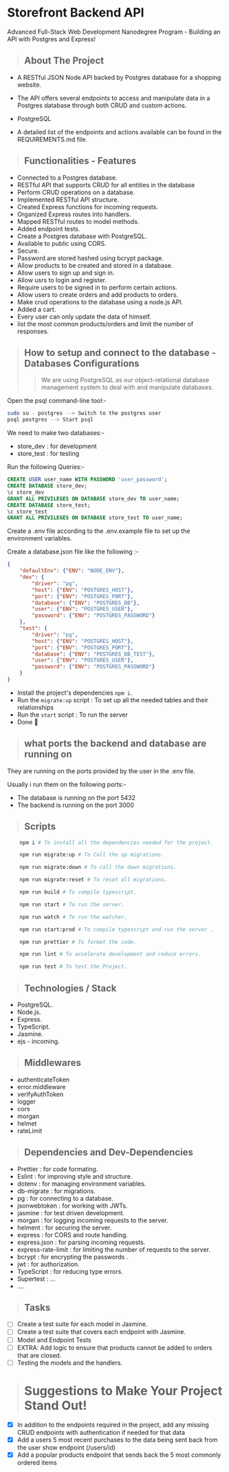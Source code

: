 # Storefront Backend API
Advanced Full-Stack Web Development Nanodegree Program - Building an API with Postgres and Express! 
> ## About The Project
- A RESTful JSON Node API backed by Postgres database for a shopping website.

- The API offers several endpoints to access and manipulate data in a Postgres database through both CRUD and custom actions.

- PostgreSQL 

- A detailed list of the endpoints and actions available can be found in the REQUIREMENTS.md file.

> ## Functionalities - Features
- Connected to a Postgres database.
- RESTful API that supports CRUD for all entities in the database
- Perform CRUD operations on a database.
- Implemented RESTful API structure.
- Created Express functions for incoming requests.
- Organized Express routes into handlers.
- Mapped RESTful routes to model methods.
- Added endpoint tests.
- Create a Postgres database with PostgreSQL.
- Available to public using CORS.
- Secure.
- Password are stored hashed using bcrypt package.
- Allow products to be created and stored in a database.
- Allow users to sign up and sign in.
- Allow usrs to login and register.
- Require users to be signed in to perform certain actions.
- Allow users to create orders and add products to orders.
- Make crud operations to the database using a node.js API.
- Added a cart.
- Every user can only update the data of himself.
- list the most common products/orders and limit the number of responses.


> ## How to setup and connect to the database - Databases Configurations
> > We are using PostgreSQL as our object-relational database management system to deal with and manipulate databases.

Open the psql command-line tool:-
``` bash
sudo su - postgres --> Switch to the postgres user 
psql postgres --> Start psql 
```
We need to make two databases:-
- store_dev : for development
- store_test : for testing

Run the following Queries:-
``` sql
CREATE USER user_name WITH PASSWORD 'user_password'; 
CREATE DATABASE store_dev;
\c store_dev
GRANT ALL PRIVILEGES ON DATABASE store_dev TO user_name;
CREATE DATABASE store_test;
\c store_test
GRANT ALL PRIVILEGES ON DATABASE store_test TO user_name;
```

Create a .env file according to the .env.example file to set up the environment variables.

Create a database.json file like the following :-
``` json
{
    "defaultEnv": {"ENV": "NODE_ENV"},
    "dev": {
        "driver": "pg",
        "host": {"ENV": "POSTGRES_HOST"},
        "port": {"ENV": "POSTGRES_PORT"},
        "database": {"ENV": "POSTGRES_DB"},
        "user": {"ENV": "POSTGRES_USER"},
        "password": {"ENV": "POSTGRES_PASSWORD"}
    },
    "test": {
        "driver": "pg",
        "host": {"ENV": "POSTGRES_HOST"},
        "port": {"ENV": "POSTGRES_PORT"},
        "database": {"ENV": "POSTGRES_DB_TEST"},
        "user": {"ENV": "POSTGRES_USER"},
        "password": {"ENV": "POSTGRES_PASSWORD"}
    }
}
```
- Install the project's dependencies `npm i`.
- Run the `migrate:up` script :  To set up all the needed tables and their relationships
- Run the `start` script : To run the server
- Done 👐

> ## what ports the backend and database are running on
They are running on the ports provided by the user in the .env file.

Usually i run them on the following ports:-
- The database is running on the port 5432
- The backend is running on the port 3000

> ## Scripts

``` bash
    npm i # To install all the dependencies needed for the project.
```
``` bash
    npm run migrate:up # To Call the up migrations.
```
``` bash
    npm run migrate:down # To call the down migrations.
```
``` bash
    npm run migrate:reset # To reset all migrations.
```
``` bash
    npm run build # To compile typescript.
```
``` bash
    npm run start # To run the server.
```
``` bash
    npm run watch # To run the watcher.
```
``` bash
    npm run start:prod # To compile typescript and run the server .
```
``` bash
    npm run prettier # To format the code.
```
``` bash
    npm run lint # To accelerate development and reduce errors.
```
``` bash
    npm run test # To test the Project.
```

> ## Technologies / Stack
- PostgreSQL.
- Node.js.
- Express.
- TypeScript.
- Jasmine.
- ejs - incoming.

> ## Middlewares
- authenticateToken
- error.middleware
- verifyAuthToken
- logger
- cors
- morgan
- helmet
- rateLimit
> ## Dependencies and Dev-Dependencies
- Prettier : for code formating.
- Eslint : for improving style and structure.
- dotenv : for managing environment variables.
- db-migrate : for migrations.
- pg : for connecting to a database.
- jsonwebtoken : for working with JWTs.
- jasmine : for test driven development.
- morgan : for logging incoming requests to the server.
- helment : for securing the server.
- express : for CORS and route handling.
- express.json : for parsing incoming requests.
- express-rate-limit : for limiting the number of requests to the server.
- bcrypt : for encrypting the passwords .
- jwt : for authorization.
- TypeScript : for reducing type errors.
- Supertest : ...
- ....

> ## Tasks
- [ ] Create a test suite for each model in Jasmine.
- [ ] Create a test suite that covers each endpoint with Jasmine.
- [ ] Model and Endpoint Tests
- [ ] EXTRA: Add logic to ensure that products cannot be added to orders
that are closed.
- [ ] Testing the models and the handlers.

> # Suggestions to Make Your Project Stand Out!
- [x] In addition to the endpoints required in the project, add any missing CRUD endpoints with authentication if needed for that data
- [x] Add a users 5 most recent purchases to the data being sent back from the user show endpoint (/users/id)
- [x] Add a popular products endpoint that sends back the 5 most commonly ordered items